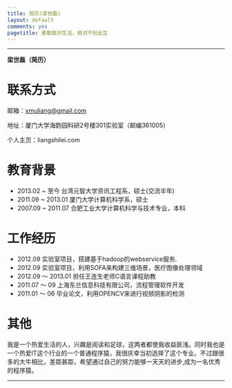 ```yaml
---
title: 简历(梁世磊)
layout: default
comments: yes
pagetitle: 勇敢面对生活，绝对不枉此生
---
```


***
**梁世磊（简历）**

# 联系方式

邮箱：xmuliang@gmail.com

地址：厦门大学海韵园科研2号楼301实验室（邮编361005）

个人主页：liangshilei.com

# 教育背景

- 2013.02 ~ 至今 台湾元智大学资讯工程系，硕士(交流半年)
- 2011.09 ~ 2013.01 厦门大学计算机科学系，硕士
- 2007.09 ~ 2011.07 合肥工业大学计算机科学与技术专业，本科

# 工作经历

- 2012.09 实验室项目，搭建基于hadoop的webservice服务.
- 2012.09 实验室项目，利用SOFA来构建三维场景，医疗图像处理领域
- 2012.09 ～ 2013.01 担任王连生老师C语言课程助教
- 2011.07 ～ 09 上海东兰信息科技有限公司，流程管理软件开发
- 2011.01 ～ 06 毕业论文，利用OPENCV来进行视频阴影的检测

# 其他

我是一个热爱生活的人，兴趣是阅读和足球，这两者都使我收益匪浅。同时我也是一个热爱IT这个行业的一个普通程序猿，我很庆幸当初选择了这个专业。不过跟很多的大牛相比，差距甚距，希望通过自己的努力能够一天天的进步,成为一名优秀的程序猿。

***























